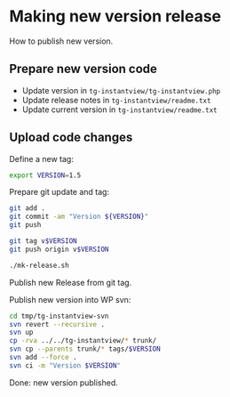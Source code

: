 # Making new version release

How to publish new version.

## Prepare new version code

* Update version in `tg-instantview/tg-instantview.php`
* Update release notes in `tg-instantview/readme.txt`
* Update current version in `tg-instantview/readme.txt`

## Upload code changes

Define a new tag:

```bash
export VERSION=1.5
```

Prepare git update and tag:

```bash
git add .
git commit -am "Version ${VERSION}"
git push

git tag v$VERSION
git push origin v$VERSION

./mk-release.sh
```

Publish new Release from git tag.

Publish new version into WP svn:

```bash
cd tmp/tg-instantview-svn
svn revert --recursive .
svn up
cp -rva ../../tg-instantview/* trunk/
svn cp --parents trunk/* tags/$VERSION
svn add --force .
svn ci -m "Version $VERSION"
```

Done: new version published.
